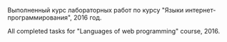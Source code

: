 Выполненный курс лабораторных работ по курсу "Языки интернет-программирования", 2016 год.

All completed tasks for "Languages of web programming" course, 2016.

